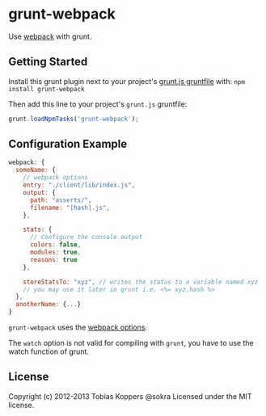 # grunt-webpack

Use [webpack](https://github.com/webpack/webpack) with grunt.

## Getting Started
Install this grunt plugin next to your project's [grunt.js gruntfile](https://github.com/cowboy/grunt/blob/master/docs/getting_started.md) with: `npm install grunt-webpack`

Then add this line to your project's `grunt.js` gruntfile:

```javascript
grunt.loadNpmTasks('grunt-webpack');
```

## Configuration Example

``` javascript
webpack: {
  someName: {
    // webpack options
    entry: "./client/lib/index.js",
    output: {
	  path: "asserts/",
	  filename: "[hash].js",
	},

	stats: {
	  // Configure the console output
	  colors: false,
	  modules: true,
	  reasons: true
	},

    storeStatsTo: "xyz", // writes the status to a variable named xyz
    // you may use it later in grunt i.e. <%= xyz.hash %>
  },
  anotherName: {...}
}
```

`grunt-webpack` uses the [webpack options](https://github.com/webpack/docs/wiki/webpack-options).

The `watch` option is not valid for compiling with `grunt`, you have to use the watch function of grunt.

## License
Copyright (c) 2012-2013 Tobias Koppers @sokra
Licensed under the MIT license.
